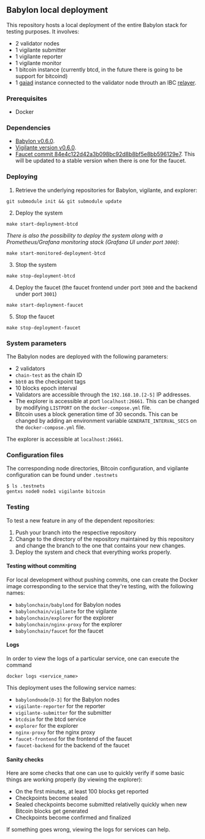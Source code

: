 ## Babylon local deployment

This repository hosts a local deployment of the entire Babylon stack for
testing purposes. It involves:
- 2 validator nodes
- 1 vigilante submitter
- 1 vigilante reporter
- 1 vigilante monitor
- 1 bitcoin instance (currently btcd, in the future there is going to be
  support for bitcoind)
- 1 [gaiad](https://github.com/cosmos/gaia) instance connected to the validator
  node throuth an IBC [relayer](https://github.com/cosmos/relayer).

### Prerequisites

- Docker

### Dependencies

- [Babylon v0.6.0](https://github.com/babylonchain/babylon/tree/v0.6.0).
- [Vigilante version v0.6.0](https://github.com/babylonchain/vigilante/tree/v0.6.0).
- [Faucet commit 84e4c122d42a3b098bc92d8b8bf5e8bb596129e7](https://github.com/babylonchain/faucet/tree/84e4c122d42a3b098bc92d8b8bf5e8bb596129e7).
  This will be updated to a stable version when there is one for the faucet.

### Deploying

1. Retrieve the underlying repositories for Babylon, vigilante, and explorer:
```shell
git submodule init && git submodule update
```
2. Deploy the system
```shell
make start-deployment-btcd
```

*There is also the possibility to deploy the system along with a
Prometheus/Grafana monitoring stack (Grafana UI under port `3000`)*:
```shell
make start-monitored-deployment-btcd
```
3. Stop the system
```shell
make stop-deployment-btcd
```
4. Deploy the faucet (the faucet frontend under port `3000` and the backend under port `3001`)
```shell
make start-deployment-faucet
```
5. Stop the faucet
```shell
make stop-deployment-faucet
```

### System parameters

The Babylon nodes are deployed with the following parameters:
- 2 validators
- `chain-test` as the chain ID
- `bbt0` as the checkpoint tags
- 10 blocks epoch interval
- Validators are accessible through the `192.168.10.[2-5]` IP addresses.
- The explorer is accessible at port `localhost:26661`. This can be changed by
  modifying `LISTPORT` on the `docker-compose.yml` file.
- Bitcoin uses a block generation time of 30 seconds. This can be changed by
  adding an environment variable `GENERATE_INTERVAL_SECS` on the
  `docker-compose.yml` file.


The explorer is accessible at `localhost:26661`.

### Configuration files

The corresponding node directories, Bitcoin configuration, and
vigilante configuration can be found under `.testnets`
```console
$ ls .testnets
gentxs node0 node1 vigilante bitcoin
```

### Testing

To test a new feature in any of the dependent repositories:
1. Push your branch into the respective repository
2. Change to the directory of the repository maintained by this repository and
   change the branch to the one that contains your new changes.
3. Deploy the system and check that everything works properly.

#### Testing without commiting
For local development without pushing commits,
one can create the Docker image corresponding to the service that they're
testing, with the following names:
- `babylonchain/babylond` for Babylon nodes
- `babylonchain/vigilante` for the vigilante
- `babylonchain/explorer` for the explorer
- `babylonchain/nginx-proxy` for the explorer
- `babylonchain/faucet` for the faucet

#### Logs

In order to view the logs of a particular service, one can execute the command
```
docker logs <service_name>
```

This deployment uses the following service names:
- `babylondnode[0-3]` for the Babylon nodes
- `vigilante-reporter` for the reporter
- `vigilante-submitter` for the submitter
- `btcdsim` for the btcd service
- `explorer` for the explorer
- `nginx-proxy` for the nginx proxy
- `faucet-frontend` for the frontend of the faucet
- `faucet-backend` for the backend of the faucet

#### Sanity checks

Here are some checks that one can use to quickly verify if some basic things
are working properly (by viewing the explorer):
- On the first minutes, at least 100 blocks get reported
- Checkpoints become sealed
- Sealed checkpoints become submitted relativelly quickly when new Bitcoin
  blocks get generated
- Checkpoints become confirmed and finalized

If something goes wrong, viewing the logs for services can help. 
